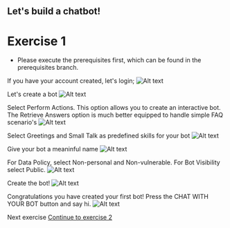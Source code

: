 ## Let's build a chatbot!

# Exercise 1 #

* Please execute the prerequisites first, which can be found in the prerequisites branch.

If you have your account created, let's login;
![Alt text](/../screenshots/Picture6.png?raw=true "")



Let's create a bot
![Alt text](/../screenshots/Picture7.png?raw=true "")



Select Perform Actions. This option allows you to create an interactive bot. The Retrieve Answers option is much better equipped to handle simple FAQ scenario's
![Alt text](/../screenshots/createBot1.png?raw=true "")



Select Greetings and Small Talk as predefined skills for your bot
![Alt text](/../screenshots/createBot2.png?raw=true "")



Give your bot a meaninful name
![Alt text](/../screenshots/createBot3.png?raw=true "")



For Data Policy, select Non-personal and Non-vulnerable. For Bot Visibility select Public.
![Alt text](/../screenshots/createBot4.png?raw=true "")



Create the bot!
![Alt text](/../screenshots/Picture11.png?raw=true "")



Congratulations you have created your first bot! Press the CHAT WITH YOUR BOT button and say hi.
![Alt text](/../screenshots/Picture12b.png?raw=true "")



Next exercise
[Continue to exercise 2](/../Exercise-2/README.md)
